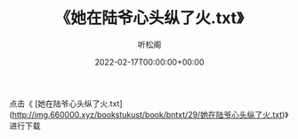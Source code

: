 ﻿---
title:  《她在陆爷心头纵了火.txt》
date:   2022-02-17T00:00:00+00:00
author: 听松阁
layout: post
permalink: /她在陆爷心头纵了火/
categories: 小说
tags: [小说]
---

点击《 [她在陆爷心头纵了火.txt](<a href="http://img.660000.xyz/bookstukust/book/bntxt/29/" target=_blank>http://img.660000.xyz/bookstukust/book/bntxt/29/她在陆爷心头纵了火.txt)》进行下载